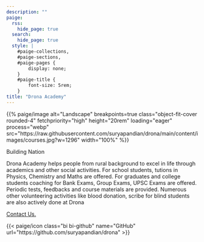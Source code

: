 ```yaml
---
description: ""
paige:
  rss:
    hide_page: true
  search:
    hide_page: true
  style: |
    #paige-collections,
    #paige-sections,
    #paige-pages {
        display: none;
    }
    #paige-title {
        font-size: 5rem;
    }
title: "Drona Academy"
---
```


<p>{{% paige/image alt="Landscape" breakpoints=true class="object-fit-cover rounded-4" fetchpriority="high" height="20rem" loading="eager" process="webp" src="https://raw.githubusercontent.com/suryapandian/drona/main/content/images/courses.jpg?w=1296" width="100%" %}}</p>

<p class="display-5 fw-bold h2 text-center">Building Nation</p>

<div class="container-fluid">
    <div class="justify-content-center row">
        <div class="col col-auto col-lg-7 px-0">
            <p class="lead text-center">Drona Academy helps people from rural background to excel in life through academics and other social activities. For school students, tutions in Physics, Chemistry and Maths are offered. For graduates and college students coaching for Bank Exams, Group Exams, UPSC Exams are offered. Periodic tests, feedbacks and course materials are provided. Numerous other volunteering activities like blood donation, scribe for blind students are also actively done at Drona </p>
        </div>
    </div>
</div>

<p class="text-center">
    <a class="lead" href="/contact_us">Contact Us.</a>
</p>

<div class="column-gap-3 d-flex display-6 justify-content-center mb-3">
    {{< paige/icon class="bi bi-github" name="GitHub" url="https://github.com/suryapandian/drona" >}}
</div>
